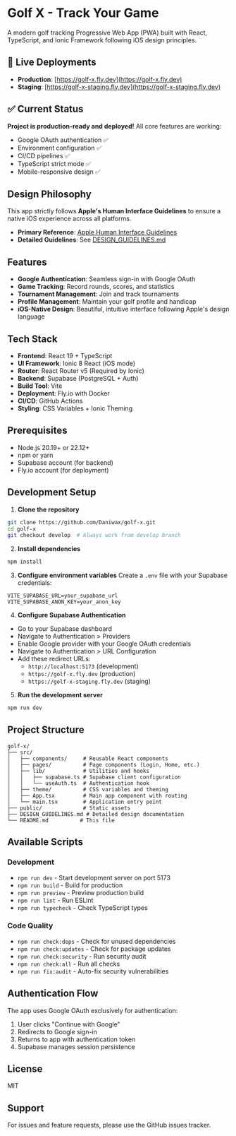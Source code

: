 # Golf X - Track Your Game

A modern golf tracking Progressive Web App (PWA) built with React, TypeScript, and Ionic Framework following iOS design principles.

## 🚀 Live Deployments

- **Production**: [https://golf-x.fly.dev](https://golf-x.fly.dev)
- **Staging**: [https://golf-x-staging.fly.dev](https://golf-x-staging.fly.dev)

## ✅ Current Status

**Project is production-ready and deployed!** All core features are working:
- Google OAuth authentication ✅
- Environment configuration ✅
- CI/CD pipelines ✅
- TypeScript strict mode ✅
- Mobile-responsive design ✅

## Design Philosophy

This app strictly follows **Apple's Human Interface Guidelines** to ensure a native iOS experience across all platforms.

- **Primary Reference**: [Apple Human Interface Guidelines](https://developer.apple.com/design/human-interface-guidelines/)
- **Detailed Guidelines**: See [DESIGN_GUIDELINES.md](./DESIGN_GUIDELINES.md)

## Features

- **Google Authentication**: Seamless sign-in with Google OAuth
- **Game Tracking**: Record rounds, scores, and statistics
- **Tournament Management**: Join and track tournaments
- **Profile Management**: Maintain your golf profile and handicap
- **iOS-Native Design**: Beautiful, intuitive interface following Apple's design language

## Tech Stack

- **Frontend**: React 19 + TypeScript
- **UI Framework**: Ionic 8 React (iOS mode)
- **Router**: React Router v5 (Required by Ionic)
- **Backend**: Supabase (PostgreSQL + Auth)
- **Build Tool**: Vite
- **Deployment**: Fly.io with Docker
- **CI/CD**: GitHub Actions
- **Styling**: CSS Variables + Ionic Theming

## Prerequisites

- Node.js 20.19+ or 22.12+
- npm or yarn
- Supabase account (for backend)
- Fly.io account (for deployment)

## Development Setup

1. **Clone the repository**
```bash
git clone https://github.com/Daniwax/golf-x.git
cd golf-x
git checkout develop  # Always work from develop branch
```

2. **Install dependencies**
```bash
npm install
```

3. **Configure environment variables**
Create a `.env` file with your Supabase credentials:
```env
VITE_SUPABASE_URL=your_supabase_url
VITE_SUPABASE_ANON_KEY=your_anon_key
```

4. **Configure Supabase Authentication**
- Go to your Supabase dashboard
- Navigate to Authentication > Providers
- Enable Google provider with your Google OAuth credentials
- Navigate to Authentication > URL Configuration
- Add these redirect URLs:
  - `http://localhost:5173` (development)
  - `https://golf-x.fly.dev` (production)
  - `https://golf-x-staging.fly.dev` (staging)

5. **Run the development server**
```bash
npm run dev
```

## Project Structure

```
golf-x/
├── src/
│   ├── components/     # Reusable React components
│   ├── pages/          # Page components (Login, Home, etc.)
│   ├── lib/            # Utilities and hooks
│   │   ├── supabase.ts # Supabase client configuration
│   │   └── useAuth.ts  # Authentication hook
│   ├── theme/          # CSS variables and theming
│   ├── App.tsx         # Main app component with routing
│   └── main.tsx        # Application entry point
├── public/             # Static assets
├── DESIGN_GUIDELINES.md # Detailed design documentation
└── README.md          # This file
```

## Available Scripts

### Development
- `npm run dev` - Start development server on port 5173
- `npm run build` - Build for production
- `npm run preview` - Preview production build
- `npm run lint` - Run ESLint
- `npm run typecheck` - Check TypeScript types

### Code Quality
- `npm run check:deps` - Check for unused dependencies
- `npm run check:updates` - Check for package updates
- `npm run check:security` - Run security audit
- `npm run check:all` - Run all checks
- `npm run fix:audit` - Auto-fix security vulnerabilities

## Authentication Flow

The app uses Google OAuth exclusively for authentication:
1. User clicks "Continue with Google"
2. Redirects to Google sign-in
3. Returns to app with authentication token
4. Supabase manages session persistence


## License

MIT

## Support

For issues and feature requests, please use the GitHub issues tracker.